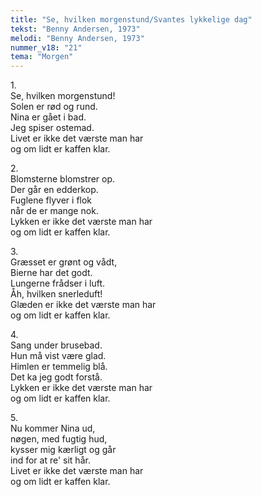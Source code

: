 ```yaml
---
title: "Se, hvilken morgenstund/Svantes lykkelige dag"
tekst: "Benny Andersen, 1973"
melodi: "Benny Andersen, 1973"
nummer_v18: "21"
tema: "Morgen"
---
```


1\.\
Se, hvilken morgenstund!\
Solen er rød og rund.\
Nina er gået i bad.\
Jeg spiser ostemad.\
Livet er ikke det værste man har\
og om lidt er kaffen klar.

2\.\
Blomsterne blomstrer op.\
Der går en edderkop.\
Fuglene flyver i flok\
når de er mange nok.\
Lykken er ikke det værste man har\
og om lidt er kaffen klar.

3\.\
Græsset er grønt og vådt,\
Bierne har det godt.\
Lungerne frådser i luft.\
Åh, hvilken snerleduft!\
Glæden er ikke det værste man har\
og om lidt er kaffen klar.

4\.\
Sang under brusebad.\
Hun må vist være glad.\
Himlen er temmelig blå.\
Det ka jeg godt forstå.\
Lykken er ikke det værste man har\
og om lidt er kaffen klar.

5\.\
Nu kommer Nina ud,\
nøgen, med fugtig hud,\
kysser mig kærligt og går\
ind for at re' sit hår.\
Livet er ikke det værste man har\
og om lidt er kaffen klar.